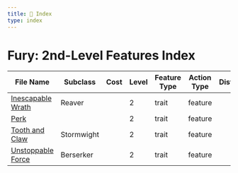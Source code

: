 ```yaml
---
title: 📑 Index
type: index
---
```


# Fury: 2nd-Level Features Index

| File Name                                   | Subclass   | Cost | Level | Feature Type | Action Type | Distance | Target |
| ------------------------------------------- | ---------- | ---- | ----- | ------------ | ----------- | -------- | ------ |
| [Inescapable Wrath](../Inescapable%20Wrath) | Reaver     |      | 2     | trait        | feature     |          |        |
| [Perk](../Perk)                             |            |      | 2     | trait        | feature     |          |        |
| [Tooth and Claw](../Tooth%20and%20Claw)     | Stormwight |      | 2     | trait        | feature     |          |        |
| [Unstoppable Force](../Unstoppable%20Force) | Berserker  |      | 2     | trait        | feature     |          |        |
